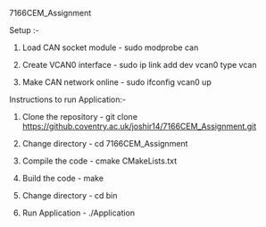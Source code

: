 7166CEM_Assignment


Setup :-
1) Load CAN socket module -
sudo modprobe can

2) Create VCAN0 interface -
sudo ip link add dev vcan0 type vcan

3) Make CAN network online -
sudo ifconfig vcan0 up


Instructions to run Application:-

1) Clone the repository -
git clone https://github.coventry.ac.uk/joshir14/7166CEM_Assignment.git

2) Change directory -
cd 7166CEM_Assignment

3) Compile the code -
cmake CMakeLists.txt

4) Build the code -
make

4) Change directory -
cd bin

5) Run Application -
./Application






